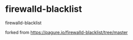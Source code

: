 # firewalld-blacklist
firewalld-blacklist

forked from https://pagure.io/firewalld-blacklist/tree/master
